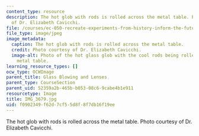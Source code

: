 ```yaml
---
content_type: resource
description: The hot glob with rods is rolled across the metal table. Photo courtesy
  of Dr. Elizabeth Cavicchi.
file: /courses/ec-050-recreate-experiments-from-history-inform-the-future-from-the-past-galileo-january-iap-2010/f0902349f62d7cf55d8f8f7db16f19ee_IMG_3679.jpg
file_type: image/jpeg
image_metadata:
  caption: The hot glob with rods is rolled across the metal table.
  credit: Photo courtesy of Dr. Elizabeth Cavicchi.
  image-alt: Photo of the hot glass glob with the cool rods being rolled across a
    metal table.
learning_resource_types: []
ocw_type: OCWImage
parent_title: Glass Blowing and Lenses
parent_type: CourseSection
parent_uid: 52359a2b-465b-b053-08c6-9cabe4b1e911
resourcetype: Image
title: IMG_3679.jpg
uid: f0902349-f62d-7cf5-5d8f-8f7db16f19ee
---
```

The hot glob with rods is rolled across the metal table. Photo courtesy of Dr. Elizabeth Cavicchi.

